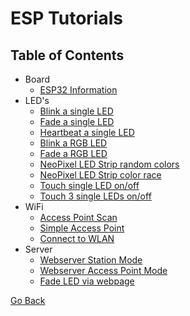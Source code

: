 # ESP Tutorials

## Table of Contents

- Board
  - [ESP32 Information](./BOARD/esp32_info.py)
- LED's
  - [Blink a single LED](./LED/single_led_blink.py)
  - [Fade a single LED](./LED/single_led_fade.py)
  - [Heartbeat a single LED](./LED/single_led_heartbeat.py)
  - [Blink a RGB LED](./LED/rgb_led_blink.py)
  - [Fade a RGB LED](./LED/rgb_led_fade.py)
  - [NeoPixel LED Strip random colors](./LED/neopixel_sidelight_strip_simple.py)
  - [NeoPixel LED Strip color race](./LED/neopixel_sidelight_strip_race.py)
  - [Touch single LED on/off](./LED/single_led_touch.py)
  - [Touch 3 single LEDs on/off](./LED/3_single_led_touch.py)
- WiFi
  - [Access Point Scan](./WiFi/access_point_scan.py)
  - [Simple Access Point](./WiFi/simple_access_point.py)
  - [Connect to WLAN](./WiFi/connect_to_wlan.py)
- Server
  - [Webserver Station Mode](./SERVER/webserver_station_mode.py)
  - [Webserver Access Point Mode](./SERVER/ap_time_info.py)
  - [Fade LED via webpage](./SERVER/fade_led_on_off.py)

[Go Back](https://github.com/Lupin3000/ESP)
